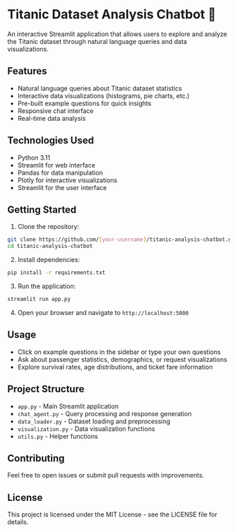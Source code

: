 # Titanic Dataset Analysis Chatbot 🚢

An interactive Streamlit application that allows users to explore and analyze the Titanic dataset through natural language queries and data visualizations.

## Features

- Natural language queries about Titanic dataset statistics
- Interactive data visualizations (histograms, pie charts, etc.)
- Pre-built example questions for quick insights
- Responsive chat interface
- Real-time data analysis

## Technologies Used

- Python 3.11
- Streamlit for web interface
- Pandas for data manipulation
- Plotly for interactive visualizations
- Streamlit for the user interface

## Getting Started

1. Clone the repository:
```bash
git clone https://github.com/[your-username]/titanic-analysis-chatbot.git
cd titanic-analysis-chatbot
```

2. Install dependencies:
```bash
pip install -r requirements.txt
```

3. Run the application:
```bash
streamlit run app.py
```

4. Open your browser and navigate to `http://localhost:5000`

## Usage

- Click on example questions in the sidebar or type your own questions
- Ask about passenger statistics, demographics, or request visualizations
- Explore survival rates, age distributions, and ticket fare information

## Project Structure

- `app.py` - Main Streamlit application
- `chat_agent.py` - Query processing and response generation
- `data_loader.py` - Dataset loading and preprocessing
- `visualization.py` - Data visualization functions
- `utils.py` - Helper functions

## Contributing

Feel free to open issues or submit pull requests with improvements.

## License

This project is licensed under the MIT License - see the LICENSE file for details.
